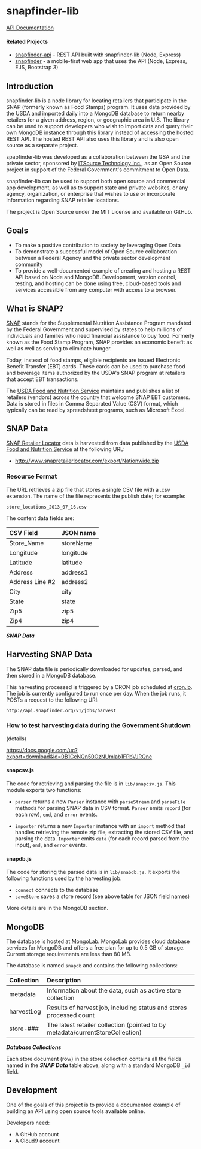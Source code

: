 snapfinder-lib
==============

[API Documentation][API]

#### Related Projects
* [snapfinder-api][snapfinder-api] - REST API built with snapfinder-lib (Node, Express)
* [snapfinder][snapfinder] - a mobile-first web app that uses the API (Node, Express, EJS, Bootstrap 3)

Introduction
------------
snapfinder-lib is a node library for locating retailers that participate in the SNAP (formerly known as Food Stamps) program. It uses data provided by the USDA and imported daily into a MongoDB database to return nearby retailers for a given address, region, or geographic area in U.S. The library can be used to support developers who wish to import data and query their own MongoDB instance through this library instead of accessing the hosted REST API. The hosted REST API also uses this library and is also open source as a separate project.

spapfinder-lib was developed as a collaboration between the GSA and the private sector, sponsored by [ITSource Technology Inc.][ITSource], as an Open Source project in support of the Federal Government's commitment to Open Data.

snapfinder-lib can be used to support both open source and commercial app development, as well as to support state and private websites, or any agency, organization, or enterprise that wishes to use or incorporate information regarding SNAP retailer locations.

The project is Open Source under the MIT License and available on GitHub.


Goals
-----
* To make a positive contribution to society by leveraging Open Data
* To demonstrate a successful model of Open Source collaboration between a Federal Agency and the private sector development community
* To provide a well-documented example of creating and hosting a REST API based on Node and MongoDB. Development, version control, testing, and hosting can be done using free, cloud-based tools and services accessible from any computer with access to a browser.


What is SNAP?
-------------
[SNAP][USDA] stands for the Supplemental Nutrition Assistance Program mandated by the Federal Government and supervised by states to help millions of individuals and families who need financial assistance to buy food. Formerly known as the Food Stamp Program, SNAP provides an economic benefit as well as well as serving to eliminate hunger.

Today, instead of food stamps, eligible recipients are issued Electronic Benefit Transfer (EBT) cards. These cards can be used to purchase food and beverage items authorized by the USDA's SNAP program at retailers that accept EBT transactions.

The [USDA Food and Nutrition Service][USDA] maintains and publishes a list of retailers (vendors) across the country that welcome SNAP EBT customers. Data is stored in files in Comma Separated Value (CSV) format, which typically can be read by spreadsheet programs, such as Microsoft Excel.


SNAP Data
---------
[SNAP Retailer Locator][SNAP] data is harvested from data published by the [USDA Food and Nutrition Service][USDA] at the following URL:

* http://www.snapretailerlocator.com/export/Nationwide.zip

### Resource Format
The URL retrieves a zip file that stores a single CSV file with a .csv extension. The name of the file represents the publish date; for example:

`store_locations_2013_07_16.csv`

The content data fields are:

| CSV Field       | JSON name |
|:----------------|:----------|
| Store_Name      | storeName |
| Longitude       | longitude |
| Latitude        | latitude  |
| Address         | address1  |
| Address Line #2 | address2  |
| City            | city      |
| State           | state     |
| Zip5            | zip5      |
| Zip4            | zip4      |

***SNAP Data***

## Harvesting SNAP Data

The SNAP data file is periodically downloaded for updates, parsed, and then stored in a MongoDB database.

This harvesting processed is triggered by a CRON job scheduled at [cron.io][CRONIO]. The job is currently configured to run once per day. When the job runs, it POSTs a request to the following URI:

`http://api.snapfinder.org/v1/jobs/harvest`

### How to test harvesting data during the Government Shutdown

(details)

<https://docs.google.com/uc?export=download&id=0B1CcNQn50OzNUmlab1FPbVJRQnc>


#### snapcsv.js
The code for retrieving and parsing the file is in `lib/snapcsv.js`. This module exports two functions:

* `parser` returns a new `Parser` instance with `parseStream` and `parseFile` methods for parsing SNAP data in CSV format. `Parser` emits `record` (for each row), `end`, and `error` events.

* `importer` returns a new `Importer` instance with an `import` method that handles retrieving the remote zip file, extracting the stored CSV file, and parsing the data. `Importer` emits `data` (for each record parsed from the input), `end`, and `error` events.

#### snapdb.js
The code for storing the parsed data is in `lib/snabdb.js`. It exports the following functions used by the harvesting job.

* `connect` connects to the database
* `saveStore` saves a store record (see above table for JSON field names)

More details are in the MongoDB section.

MongoDB
-------
The database is hosted at [MongoLab][MongoLab]. MongoLab provides cloud database services for MongoDB and offers a free plan for up to 0.5 GB of storage. Current storage requirements are less than 80 MB.

The database is named `snapdb` and contains the following collections:

| Collection | Description
|:-----------|:------------
| metadata   | Information about the data, such as active store collection
| harvestLog | Results of harvest job, including status and stores processed count
| store-###  | The latest retailer collection (pointed to by metadata/currentStoreCollection)

***Database Collections***

Each store document (row) in the store collection contains all the fields named in the ***SNAP Data*** table above, along with a standard MongoDB `_id` field.

Development
-----------
One of the goals of this project is to provide a documented example of building an API using open source tools available online.

Developers need:

* A GitHub account
* A Cloud9 account




[API]:               https://github.com/tonypujals/snapfinder-lib/wiki/
[ITSource]:          http://www.itsourcetek.com/
[SNAP]:              http://www.snapretailerlocator.com/
[USDA]:              http://www.fns.usda.gov/snap/
[CRONIO]:            http://cronio.io/
[MongoLab]:          https://mongolab.com/
[GitHub]:            https://github.com/
[C9Chrome]:          https://chrome.google.com/webstore/detail/cloud9-button-for-github/gkddhhofgajgmgfebhaiihlahjmjkmph?hl=en-US
[Cloud9]:            https://c9.io/
[snapfinder]:        https://github.com/tonypujals/snapfinder
[snapfinder-api]:    https://github.com/tonypujals/snapfinder-api
